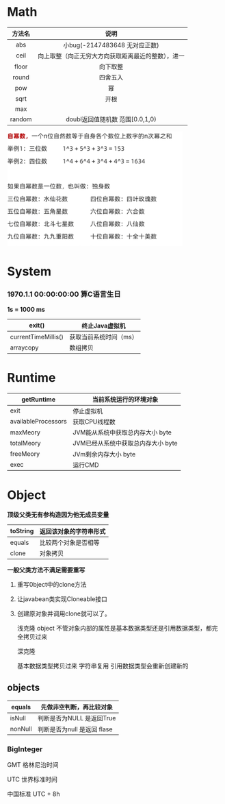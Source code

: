 # Math

| 方法名 |                        说明                        |
| :----: | :------------------------------------------------: |
|  abs   |           小bug(-2147483648 无对应正数)            |
|  ceil  | 向上取整（向正无穷大方向获取距离最近的整数），进一 |
| floor  |                      向下取整                      |
| round  |                      四舍五入                      |
|  pow   |                         幂                         |
|  sqrt  |                        开根                        |
|  max   |                                                    |
| random |          doubl返回值随机数 范围[0.0,1,0)           |

<img src=".\images\mi.png" style="zoom:40%;" />

# System

### 1970.1.1 00:00:00:00  算C语言生日

**1s = 1000 ms**

| exit()              | 终止Java虚拟机         |
| ------------------- | ---------------------- |
| currentTimeMillis() | 获取当前系统时间（ms） |
| arraycopy           | 数组拷贝               |

# Runtime

| getRuntime          | 当前系统运行的环境对象             |
| ------------------- | ---------------------------------- |
| exit                | 停止虚拟机                         |
| availableProcessors | 获取CPU线程数                      |
| maxMeory            | JVM能从系统中获取总内存大小  byte  |
| totalMeory          | JVM已经从系统中获取总内存大小 byte |
| freeMeory           | JVm剩余内存大小 byte               |
| exec                | 运行CMD                            |

# Object

**顶级父类无有参构造因为他无成员变量**

| toString | 返回该对象的字符串形式 |
| -------- | ---------------------- |
| equals   | 比较两个对象是否相等   |
| clone    | 对象拷贝               |

**一般父类方法不满足需要重写**

1. 重写0bject中的clone方法

2. 让javabean类实现Cloneable接口

3. 创建原对象并调用clone就可以了。

   浅克隆 object
   不管对象内部的属性是基本数据类型还是引用数据类型，都完全拷贝过来

   深克隆

   基本数据类型拷贝过来
   字符串复用
   引用数据类型会重新创建新的

## objects

| equals  | 先做非空判断，再比较对象    |
| ------- | --------------------------- |
| isNull  | 判断是否为NULL 是返回True   |
| nonNull | 判断是否为null 是返回 flase |

### BigInteger

GMT	 格林尼治时间

UTC  世界标准时间

中国标准 UTC + 8h
